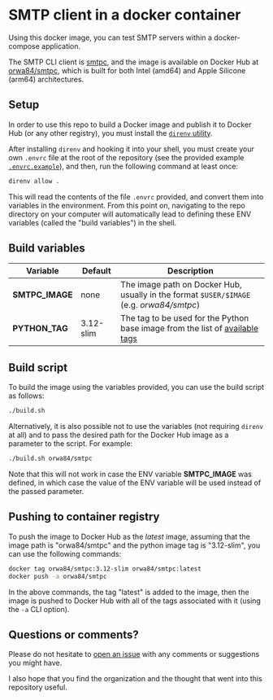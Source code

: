 # SMTP client in a docker container

Using this docker image, you can test SMTP servers within a docker-compose application.

The SMTP CLI client is [smtpc](https://github.com/msztolcman/smtpc), and the image is available on Docker Hub at [orwa84/smtpc](https://hub.docker.com/r/orwa84/smtpc), which is built for both Intel (amd64) and Apple Silicone (arm64) architectures.

## Setup

In order to use this repo to build a Docker image and publish it to Docker Hub (or any other registry), you must install the [`direnv` utility](https://direnv.net/).

After installing `direnv` and hooking it into your shell, you must create your own `.envrc` file at the root of the repository (see the provided example [`.envrc.example`](./.envrc.example)), and then, run the following command at least once:
```bash
direnv allow .
```

This will read the contents of the file `.envrc` provided, and convert them into variables in the environment. From this point on, navigating to the repo directory on your computer will automatically lead to defining these ENV variables (called the "build variables") in the shell.

## Build variables

| **Variable** | **Default** | **Description** |
|------|-----|--------------------|
| **SMTPC_IMAGE** | none | The image path on Docker Hub, usually in the format `$USER/$IMAGE` (e.g. _orwa84/smtpc_) |
| **PYTHON_TAG** | 3.12-slim | The tag to be used for the Python base image from the list of [available tags](https://hub.docker.com/_/python/tags) |

## Build script

To build the image using the variables provided, you can use the build script as follows:
```bash
./build.sh
```

Alternatively, it is also possible not to use the variables (not requiring `direnv` at all) and to pass the desired path for the Docker Hub image as a parameter to the script. For example:
```bash
./build.sh orwa84/smtpc
```

Note that this will not work in case the ENV variable **SMTPC_IMAGE** was defined, in which case the value of the ENV variable will be used instead of the passed parameter.

## Pushing to container registry

To push the image to Docker Hub as the _latest_ image, assuming that the image path is "orwa84/smtpc" and the python image tag is "3.12-slim", you can use the following commands:
```bash
docker tag orwa84/smtpc:3.12-slim orwa84/smtpc:latest
docker push -a orwa84/smtpc
```

In the above commands, the tag "latest" is added to the image, then the image is pushed to Docker Hub with all of the tags associated with it (using the `-a` CLI option).

## Questions or comments?

Please do not hesitate to [open an issue](https://github.com/diraneyya/smptc-docker/issues/new/choose) with any comments or suggestions you might have.

I also hope that you find the organization and the thought that went into this repository useful.